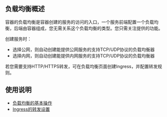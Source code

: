 ## 负载均衡概述
容器的负载均衡是容器创建的服务的访问的入口，一个服务前端配置一个负载均衡，后端由容器组成，您无需关系这个负载均衡的类型。您只需关注提供的功能。

创建服务时：

- 选择公网，则自动创建能提供公网服务的支持TCP/UDP协议的负载均衡器
- 选择内网，则自动创建能提供内网服务的支持TCP/UDP协议的负载均衡器

若您需要支持HTTP/HTTPS转发，可在负载均衡页面创建Ingress，并配置转发规则。

## 使用说明

- [负载均衡的基本操作](https://www.qcloud.com/document/product/457/9109)
- [Ingress的转发设置](https://www.qcloud.com/document/product/457/9111)